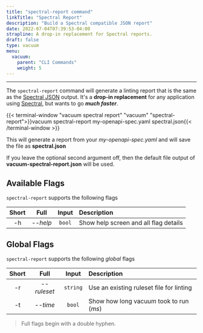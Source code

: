 ```yaml
---
title: "spectral-report command"
linkTitle: "Spectral Report"
description: "Build a Spectral compatible JSON report"
date: 2022-07-04T07:39:53-04:00
strapline: A drop-in replacement for Spectral reports.
draft: false
type: vacuum
menu:
  vacuum:
    parent: "CLI Commands"
    weight: 5
---
```


---

The `spectral-report` command will generate a linting report that is the same as the [Spectral JSON](https://meta.stoplight.io/docs/spectral/ZG9jOjI1MTg1-spectral-cli)
output. It's a **drop-in replacement** for any application using [Spectral](https://stoplight.io/open-source/spectral),
but wants to go **_much faster_**.

{{< terminal-window 
    "vacuum spectral report" 
    "vacuum" 
    "spectral-report">}}vacuum spectral-report my-openapi-spec.yaml spectral.json{{< /terminal-window >}}

This will generate a report from your _my-openapi-spec.yaml_ and will save the file as **spectral.json**

If you leave the optional second argument off, then the default file output of **vacuum-spectral-report.json** will
be used.

## Available Flags

`spectral-report` supports the following flags

| Short |     Full      | Input  | Description                                               |
|:-----:|:-------------:|:------:|:----------------------------------------------------------|
|  -h   |   _--help_    | `bool` | Show help screen and all flag details                     |

## Global Flags

`spectral-report` supports the following _global_ flags

| Short |     Full     |  Input   | Description                              |
|:-----:|:------------:|:--------:|:-----------------------------------------|
|  -r   | _--ruleset_  | `string` | Use an existing ruleset file for linting |
|  -t   |   _--time_   |  `bool`  | Show how long vacuum took to run (_ms_)  |

> Full flags begin with a double hyphen.
